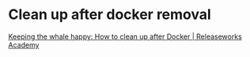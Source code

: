 # Clean up after docker removal

[Keeping the whale happy: How to clean up after Docker | Releaseworks Academy](https://tutorials.releaseworksacademy.com/learn/keeping-the-whale-happy-how-to-clean-up-after-docker)